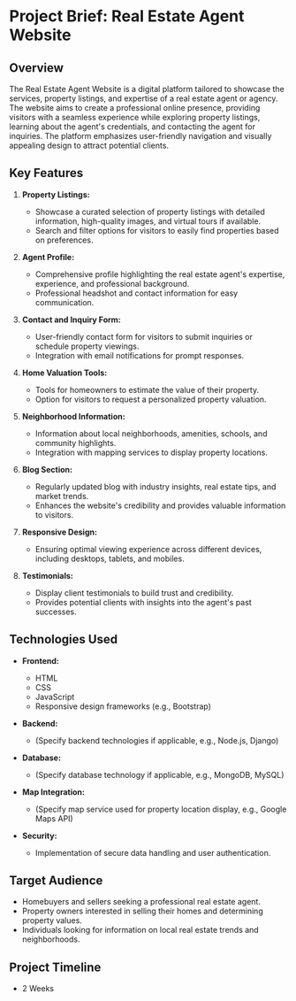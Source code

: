 # Project Brief: Real Estate Agent Website

## Overview

The Real Estate Agent Website is a digital platform tailored to showcase the services, property listings, and expertise of a real estate agent or agency. The website aims to create a professional online presence, providing visitors with a seamless experience while exploring property listings, learning about the agent's credentials, and contacting the agent for inquiries. The platform emphasizes user-friendly navigation and visually appealing design to attract potential clients.

## Key Features

1. **Property Listings:**
   - Showcase a curated selection of property listings with detailed information, high-quality images, and virtual tours if available.
   - Search and filter options for visitors to easily find properties based on preferences.

2. **Agent Profile:**
   - Comprehensive profile highlighting the real estate agent's expertise, experience, and professional background.
   - Professional headshot and contact information for easy communication.

3. **Contact and Inquiry Form:**
   - User-friendly contact form for visitors to submit inquiries or schedule property viewings.
   - Integration with email notifications for prompt responses.

4. **Home Valuation Tools:**
   - Tools for homeowners to estimate the value of their property.
   - Option for visitors to request a personalized property valuation.

5. **Neighborhood Information:**
   - Information about local neighborhoods, amenities, schools, and community highlights.
   - Integration with mapping services to display property locations.

6. **Blog Section:**
   - Regularly updated blog with industry insights, real estate tips, and market trends.
   - Enhances the website's credibility and provides valuable information to visitors.

7. **Responsive Design:**
   - Ensuring optimal viewing experience across different devices, including desktops, tablets, and mobiles.

8. **Testimonials:**
   - Display client testimonials to build trust and credibility.
   - Provides potential clients with insights into the agent's past successes.

## Technologies Used

- **Frontend:**
  - HTML
  - CSS
  - JavaScript
  - Responsive design frameworks (e.g., Bootstrap)

- **Backend:**
  - (Specify backend technologies if applicable, e.g., Node.js, Django)

- **Database:**
  - (Specify database technology if applicable, e.g., MongoDB, MySQL)

- **Map Integration:**
  - (Specify map service used for property location display, e.g., Google Maps API)

- **Security:**
  - Implementation of secure data handling and user authentication.

## Target Audience

- Homebuyers and sellers seeking a professional real estate agent.
- Property owners interested in selling their homes and determining property values.
- Individuals looking for information on local real estate trends and neighborhoods.

## Project Timeline

- 2 Weeks